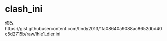 # clash_ini
修改https://gist.githubusercontent.com/tindy2013/1fa08640a9088ac8652dbd40c5d2715b/raw/lhie1_dler.ini
